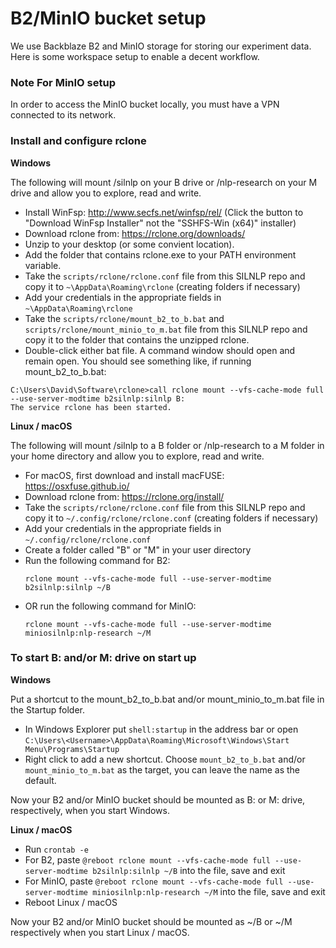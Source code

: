 # B2/MinIO bucket setup

We use Backblaze B2 and MinIO storage for storing our experiment data. Here is some workspace setup to enable a decent workflow.

### Note For MinIO setup

In order to access the MinIO bucket locally, you must have a VPN connected to its network.

### Install and configure rclone

**Windows**

The following will mount /silnlp on your B drive or /nlp-research on your M drive and allow you to explore, read and write.
* Install WinFsp: http://www.secfs.net/winfsp/rel/  (Click the button to "Download WinFsp Installer" not the "SSHFS-Win (x64)" installer)
* Download rclone from: https://rclone.org/downloads/
* Unzip to your desktop (or some convient location). 
* Add the folder that contains rclone.exe to your PATH environment variable.
* Take the `scripts/rclone/rclone.conf` file from this SILNLP repo and copy it to `~\AppData\Roaming\rclone` (creating folders if necessary)
* Add your credentials in the appropriate fields in `~\AppData\Roaming\rclone`
* Take the `scripts/rclone/mount_b2_to_b.bat` and `scripts/rclone/mount_minio_to_m.bat` file from this SILNLP repo and copy it to the folder that contains the unzipped rclone.
* Double-click either bat file. A command window should open and remain open. You should see something like, if running mount_b2_to_b.bat:
```
C:\Users\David\Software\rclone>call rclone mount --vfs-cache-mode full --use-server-modtime b2silnlp:silnlp B: 
The service rclone has been started.
```

**Linux / macOS**

The following will mount /silnlp to a B folder or /nlp-research to a M folder in your home directory and allow you to explore, read and write.
* For macOS, first download and install macFUSE: https://osxfuse.github.io/
* Download rclone from: https://rclone.org/install/
* Take the `scripts/rclone/rclone.conf` file from this SILNLP repo and copy it to `~/.config/rclone/rclone.conf` (creating folders if necessary)
* Add your credentials in the appropriate fields in `~/.config/rclone/rclone.conf`
* Create a folder called "B" or "M" in your user directory 
* Run the following command for B2:
   ```
   rclone mount --vfs-cache-mode full --use-server-modtime b2silnlp:silnlp ~/B
   ```
* OR run the following command for MinIO:
   ```
   rclone mount --vfs-cache-mode full --use-server-modtime miniosilnlp:nlp-research ~/M
   ```
### To start B: and/or M: drive on start up

**Windows**

Put a shortcut to the mount_b2_to_b.bat and/or mount_minio_to_m.bat file in the Startup folder.
* In Windows Explorer put `shell:startup` in the address bar or open `C:\Users\<Username>\AppData\Roaming\Microsoft\Windows\Start Menu\Programs\Startup`
* Right click to add a new shortcut. Choose `mount_b2_to_b.bat` and/or `mount_minio_to_m.bat` as the target, you can leave the name as the default.  

Now your B2 and/or MinIO bucket should be mounted as B: or M: drive, respectively, when you start Windows.

**Linux / macOS**
* Run `crontab -e`
* For B2, paste `@reboot rclone mount --vfs-cache-mode full --use-server-modtime b2silnlp:silnlp ~/B` into the file, save and exit
* For MinIO, paste `@reboot rclone mount --vfs-cache-mode full --use-server-modtime miniosilnlp:nlp-research ~/M` into the file, save and exit
* Reboot Linux / macOS

Now your B2 and/or MinIO bucket should be mounted as ~/B or ~/M respectively when you start Linux / macOS.